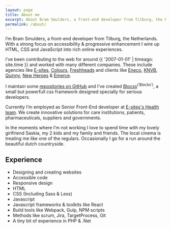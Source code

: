 ```yaml
---
layout: page
title: About me
excerpt: About Bram Smulders, a front-end developer from Tilburg, the Netherlands
permalink: /about/
---
```


I’m Bram Smulders, a front-end developer from Tilburg, the Netherlands.
With a strong focus on accessibility & progressive enhancement I wire up HTML, CSS and JavaScript into rich online experiences.

I’ve been contributing to the web for around {{ '2007-01-01' | timeago: site.time }} and worked with many different companies. These include agencies like [E-sites](https://www.e-sites.nl/), [Colours](http://colours.nl), [Freshheads](http://freshheads.com) and clients like [Eneco](http://eneco.com), [KNVB](http://knvb.nl), [Quinny](http://www.quinny.nl/), [New Heroes](http://newheroes.com) & [Emerce](http://emerce.nl).

I maintain some [repositories on GitHub](https://github.com/bramsmulders) and I’ve created [Blocss](https://github.com/Blocss/)<sup>(‘Blocks’)</sup>, a small but powerfull css framework designed specially for serious developers.

Currently I’m employed as Senior Front-End developer at [E-sites's Health team](https://www.e-sites.nl/health). We create innovative solutions for care institutions, patients, pharmaceuticals, suppliers and governments.

In the moments where I’m not working I love to spend time with my lovely girlfriend Saskia, my 2 kids and my family and friends. The local cinema is treating me like one of the regulars. Occasionally I go for a run around the beautiful dutch countryside.

## Experience
- Designing and creating websites
- Accessible code
- Responsive design
- HTML
- CSS (Including Sass & Less)
- Javascript
- Javascript frameworks & toolkits like React
- Build tools like Webpack, Gulp, NPM scripts
- Methods like scrum, Jira, TargetProcess, Git
- A tiny bit of experience in PHP & .Net
